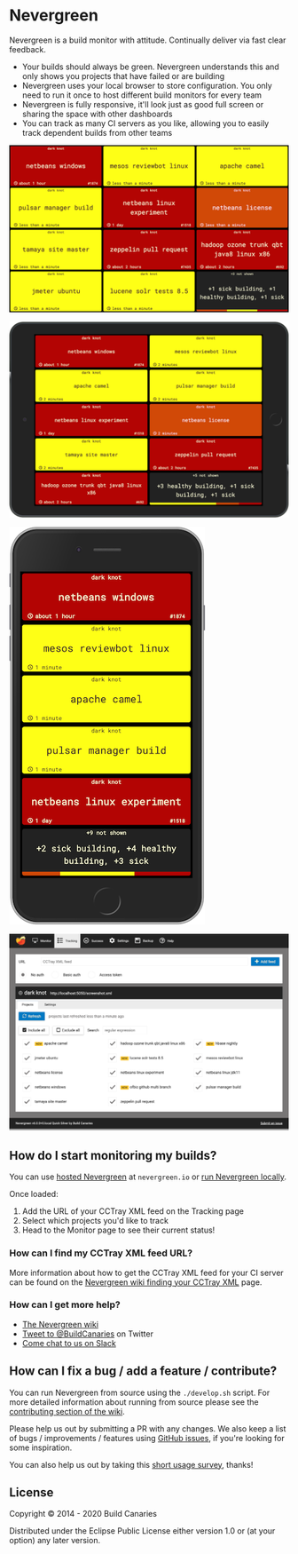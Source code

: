 # Nevergreen

Nevergreen is a build monitor with attitude. Continually deliver via fast clear feedback.

- Your builds should always be green. Nevergreen understands this and only shows you projects that have failed or are building
- Nevergreen uses your local browser to store configuration. You only need to run it once to host different build monitors for every team
- Nevergreen is fully responsive, it'll look just as good full screen or sharing the space with other dashboards
- You can track as many CI servers as you like, allowing you to easily track dependent builds from other teams

![Example Monitor page](doc/screenshot_monitor.png)

![Example Monitor page on tablet](doc/screenshot_monitor_tablet.png)

![Example Monitor page on mobile](doc/screenshot_monitor_mobile.png)

![Example Tracking page](doc/screenshot_tracking.png)

## How do I start monitoring my builds?

You can use [hosted Nevergreen](https://nevergreen.io) at `nevergreen.io` or
[run Nevergreen locally](https://github.com/build-canaries/nevergreen/wiki/running-locally).

Once loaded:

1. Add the URL of your CCTray XML feed on the Tracking page
2. Select which projects you'd like to track
3. Head to the Monitor page to see their current status!

### How can I find my CCTray XML feed URL?

More information about how to get the CCTray XML feed for your CI server can be found on the 
[Nevergreen wiki finding your CCTray XML](https://github.com/build-canaries/nevergreen/wiki/find-cctray) page.

### How can I get more help?

- [The Nevergreen wiki](https://github.com/build-canaries/nevergreen/wiki)
- [Tweet to @BuildCanaries](https://twitter.com/BuildCanaries) on Twitter
- [Come chat to us on Slack](https://join.slack.com/t/nevergreen/shared_invite/enQtMzc4MDg5MTE2MDE2LWJjYjdiNDM4Y2U1YjBjZTdkZjFhZGQyOTM5ODQ2MzEwZDY4YjNiZDFmOTFlMGUwOWEyMjczNmUzNTlkZDk4ZmQ)

## How can I fix a bug / add a feature / contribute?

You can run Nevergreen from source using the `./develop.sh` script. For more detailed information about running from
source please see the [contributing section of the wiki](https://github.com/build-canaries/nevergreen/wiki/contributing).

Please help us out by submitting a PR with any changes. We also keep a list of bugs / improvements / features using
[GitHub issues](https://github.com/build-canaries/nevergreen/issues), if you're looking for some inspiration.

You can also help us out by taking this [short usage survey](https://build-canaries.github.io/2015/09/14/nevergreen-survey.html), thanks!

## License

Copyright © 2014 - 2020 Build Canaries

Distributed under the Eclipse Public License either version 1.0 or (at your option) any later version.

